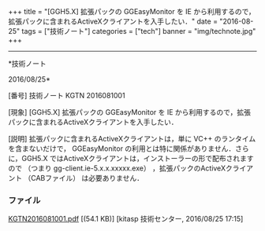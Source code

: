 ﻿+++
title = "[GGH5.X] 拡張パックの GGEasyMonitor を IE から利用するので，拡張パックに含まれるActiveXクライアントを入手したい．"
date = "2016-08-25"
tags = ["技術ノート"]
categories = ["tech"]
banner = "img/technote.jpg"
+++

-----------------------------------------------------------------------------------------------------------------------------

*技術ノート

2016/08/25*


[番号]
技術ノート KGTN 2016081001

[現象]
[GGH5.X] 拡張パックの GGEasyMonitor を IE
から利用するので，拡張パックに含まれるActiveXクライアントを入手したい．

[説明]
拡張パックに含まれるActiveXクライアントは，単に VC++
のランタイムを含まないだけで， GGEasyMonitor
の利用とは特に関係がありません．さらに，GGH5.X
ではActiveXクライアントは，インストーラーの形で配布されますので （つまり
gg-client.ie-5.x.x.xxxxx.exe） ，拡張パックのActiveXクライアント
（CABファイル） は必要ありません．


### ファイル

 
 


[KGTN2016081001.pdf](http://techreport.kitasp.net/attachments/download/2942/KGTN2016081001.pdf)
 [(54.1 KB)] [kitasp 技術センター, 2016/08/25
17:15]


 


 

